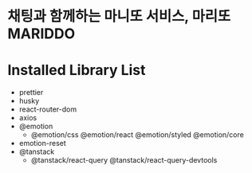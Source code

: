 # 채팅과 함께하는 마니또 서비스, 마리또 MARIDDO

# Installed Library List

- prettier
- husky
- react-router-dom
- axios
- @emotion
  - @emotion/css @emotion/react @emotion/styled @emotion/core
- emotion-reset
- @tanstack
  - @tanstack/react-query @tanstack/react-query-devtools
